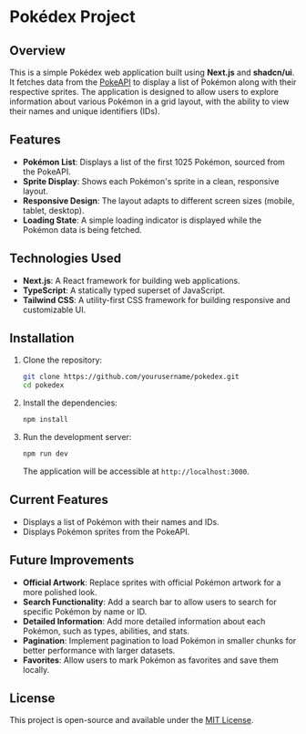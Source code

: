 
# Pokédex Project

## Overview

This is a simple Pokédex web application built using **Next.js** and **shadcn/ui**. It fetches data from the [PokeAPI](https://pokeapi.co/) to display a list of Pokémon along with their respective sprites. The application is designed to allow users to explore information about various Pokémon in a grid layout, with the ability to view their names and unique identifiers (IDs).

## Features

- **Pokémon List**: Displays a list of the first 1025 Pokémon, sourced from the PokeAPI.
- **Sprite Display**: Shows each Pokémon's sprite in a clean, responsive layout.
- **Responsive Design**: The layout adapts to different screen sizes (mobile, tablet, desktop).
- **Loading State**: A simple loading indicator is displayed while the Pokémon data is being fetched.

## Technologies Used

- **Next.js**: A React framework for building web applications.
- **TypeScript**: A statically typed superset of JavaScript.
- **Tailwind CSS**: A utility-first CSS framework for building responsive and customizable UI.

## Installation

1. Clone the repository:

   ```bash
   git clone https://github.com/yourusername/pokedex.git
   cd pokedex
   ```

2. Install the dependencies:

   ```bash
   npm install
   ```

3. Run the development server:

   ```bash
   npm run dev
   ```

   The application will be accessible at `http://localhost:3000`.

## Current Features

- Displays a list of Pokémon with their names and IDs.
- Displays Pokémon sprites from the PokeAPI.

## Future Improvements

- **Official Artwork**: Replace sprites with official Pokémon artwork for a more polished look.
- **Search Functionality**: Add a search bar to allow users to search for specific Pokémon by name or ID.
- **Detailed Information**: Add more detailed information about each Pokémon, such as types, abilities, and stats.
- **Pagination**: Implement pagination to load Pokémon in smaller chunks for better performance with larger datasets.
- **Favorites**: Allow users to mark Pokémon as favorites and save them locally.

## License

This project is open-source and available under the [MIT License](LICENSE).
